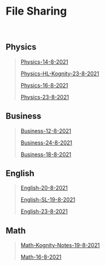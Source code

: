 # File Sharing
<br> 

## Physics 
>[Physics-14-8-2021](markdown/Physics/Physics-14-8-2021)
>
>[Physics-HL-Kognity-23-8-2021](markdown/Physics/Physics-HL-Kognity-23-8-2021)
>
>[Physics-16-8-2021](markdown/Physics/Physics-16-8-2021)
>
>[Physics-23-8-2021](markdown/Physics/Physics-23-8-2021)
>

## Business 
>[Business-12-8-2021](markdown/Business/Business-12-8-2021)
>
>[Business-24-8-2021](markdown/Business/Business-24-8-2021)
>
>[Business-18-8-2021](markdown/Business/Business-18-8-2021)
>

## English 
>[English-20-8-2021](markdown/English/English-20-8-2021)
>
>[English-SL-19-8-2021](markdown/English/English-SL-19-8-2021)
>
>[English-23-8-2021](markdown/English/English-23-8-2021)
>

## Math 
>[Math-Kognity-Notes-19-8-2021](markdown/Math/Math-Kognity-Notes-19-8-2021)
>
>[Math-16-8-2021](markdown/Math/Math-16-8-2021)
>

